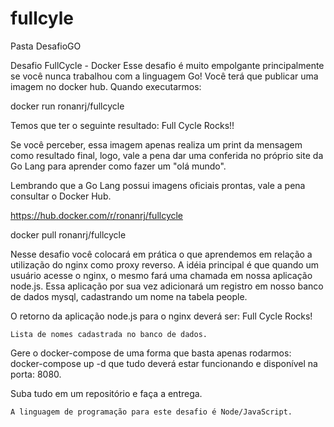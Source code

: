 # fullcyle

Pasta DesafioGO

Desafio FullCycle - Docker Esse desafio é muito empolgante principalmente se você nunca trabalhou com a linguagem Go! Você terá que publicar uma imagem no docker hub. Quando executarmos:

docker run ronanrj/fullcycle

Temos que ter o seguinte resultado: Full Cycle Rocks!!

Se você perceber, essa imagem apenas realiza um print da mensagem como resultado final, logo, vale a pena dar uma conferida no próprio site da Go Lang para aprender como fazer um "olá mundo".

Lembrando que a Go Lang possui imagens oficiais prontas, vale a pena consultar o Docker Hub.

https://hub.docker.com/r/ronanrj/fullcycle

docker pull ronanrj/fullcycle



Nesse desafio você colocará em prática o que aprendemos em relação a utilização do nginx como proxy reverso. A idéia principal é que quando um usuário acesse o nginx, o mesmo fará uma chamada em nossa aplicação node.js. Essa aplicação por sua vez adicionará um registro em nosso banco de dados mysql, cadastrando um nome na tabela people.

O retorno da aplicação node.js para o nginx deverá ser:
Full Cycle Rocks!

    Lista de nomes cadastrada no banco de dados.

Gere o docker-compose de uma forma que basta apenas rodarmos: docker-compose up -d que tudo deverá estar funcionando e disponível na porta: 8080.

Suba tudo em um repositório e faça a entrega.

    A linguagem de programação para este desafio é Node/JavaScript.
